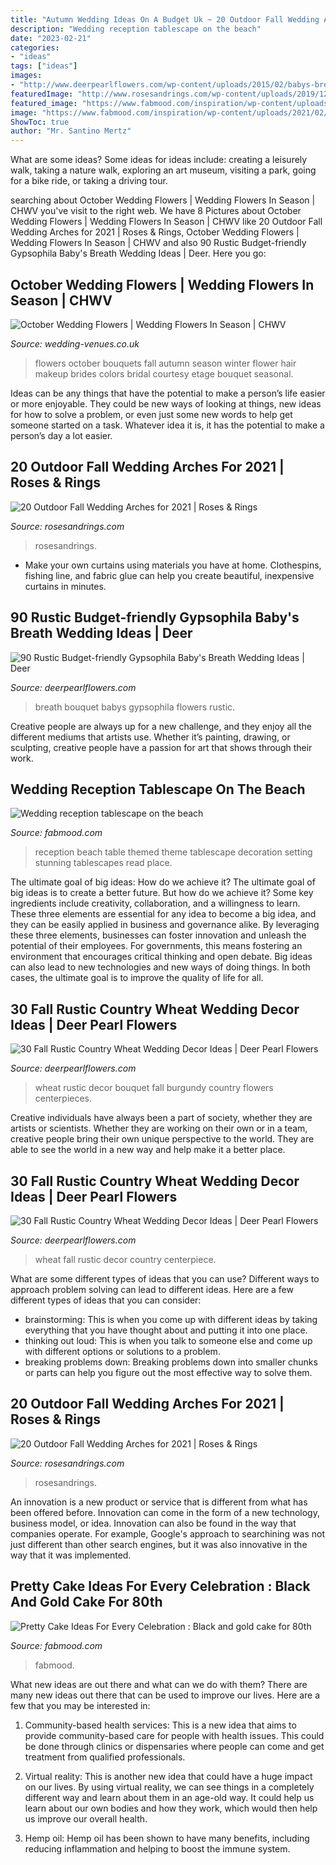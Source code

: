 ```yaml
---
title: "Autumn Wedding Ideas On A Budget Uk ~ 20 Outdoor Fall Wedding Arches For 2021"
description: "Wedding reception tablescape on the beach"
date: "2023-02-21"
categories:
- "ideas"
tags: ["ideas"]
images:
- "http://www.deerpearlflowers.com/wp-content/uploads/2015/02/babys-breath-wedding-bouquet.jpg"
featuredImage: "http://www.rosesandrings.com/wp-content/uploads/2019/12/rustic-outdoor-fall-wedding-arches-and-backdrop-1.jpg"
featured_image: "https://www.fabmood.com/inspiration/wp-content/uploads/2021/02/cake-ideas-7-370x540.jpg"
image: "https://www.fabmood.com/inspiration/wp-content/uploads/2021/02/cake-ideas-7-370x540.jpg"
ShowToc: true
author: "Mr. Santino Mertz"
---
```



What are some ideas?
Some ideas for ideas include: creating a leisurely walk, taking a nature walk, exploring an art museum, visiting a park, going for a bike ride, or taking a driving tour.

	

		
searching about October Wedding Flowers | Wedding Flowers In Season | CHWV you've visit to the right web. We have 8 Pictures about October Wedding Flowers | Wedding Flowers In Season | CHWV like 20 Outdoor Fall Wedding Arches for 2021 | Roses &amp; Rings, October Wedding Flowers | Wedding Flowers In Season | CHWV and also 90 Rustic Budget-friendly Gypsophila Baby&#039;s Breath Wedding Ideas | Deer. Here you go:
		
    
## October Wedding Flowers | Wedding Flowers In Season | CHWV

<img loading=lazy src="https://www.wedding-venues.co.uk/sites/default/files/2.Hydrangea-tentiemeetage-wedding-flowers-in-season-october.jpg" onerror="this.onerror=null;this.src='https://tse1.mm.bing.net/th?id=OIP.oU51I2d_fMswsdVzo0IbwAHaLH&amp;pid=15.1';" alt="October Wedding Flowers | Wedding Flowers In Season | CHWV">

_Source: wedding-venues.co.uk_

>flowers october bouquets fall autumn season winter flower hair makeup brides colors bridal courtesy etage bouquet seasonal. 

	

Ideas can be any things that have the potential to make a person’s life easier or more enjoyable. They could be new ways of looking at things, new ideas for how to solve a problem, or even just some new words to help get someone started on a task. Whatever idea it is, it has the potential to make a person’s day a lot easier.

    
## 20 Outdoor Fall Wedding Arches For 2021 | Roses &amp; Rings

<img loading=lazy src="http://www.rosesandrings.com/wp-content/uploads/2019/12/rustic-outdoor-fall-wedding-arches-and-backdrop-13.jpg" onerror="this.onerror=null;this.src='https://tse4.mm.bing.net/th?id=OIP.d3vSUXaKJogHgcOF53oHGgHaLH&amp;pid=15.1';" alt="20 Outdoor Fall Wedding Arches for 2021 | Roses &amp; Rings">

_Source: rosesandrings.com_

>rosesandrings. 

	

- Make your own curtains using materials you have at home. Clothespins, fishing line, and fabric glue can help you create beautiful, inexpensive curtains in minutes.

    
## 90 Rustic Budget-friendly Gypsophila Baby&#039;s Breath Wedding Ideas | Deer

<img loading=lazy src="http://www.deerpearlflowers.com/wp-content/uploads/2015/02/babys-breath-wedding-bouquet.jpg" onerror="this.onerror=null;this.src='https://tse1.mm.bing.net/th?id=OIP.dhkuJTEztJZcKE114ApPagHaLJ&amp;pid=15.1';" alt="90 Rustic Budget-friendly Gypsophila Baby&#039;s Breath Wedding Ideas | Deer">

_Source: deerpearlflowers.com_

>breath bouquet babys gypsophila flowers rustic. 

	

Creative people are always up for a new challenge, and they enjoy all the different mediums that artists use. Whether it’s painting, drawing, or sculpting, creative people have a passion for art that shows through their work.

    
## Wedding Reception Tablescape On The Beach

<img loading=lazy src="https://www.fabmood.com/wp-content/uploads/2013/08/tablescapes42.jpg" onerror="this.onerror=null;this.src='https://tse3.mm.bing.net/th?id=OIP.ZptWyagLEFQBJZvXm4Sl9gHaLJ&amp;pid=15.1';" alt="Wedding reception tablescape on the beach">

_Source: fabmood.com_

>reception beach table themed theme tablescape decoration setting stunning tablescapes read place. 

	

The ultimate goal of big ideas: How do we achieve it?
The ultimate goal of big ideas is to create a better future. But how do we achieve it? Some key ingredients include creativity, collaboration, and a willingness to learn. These three elements are essential for any idea to become a big idea, and they can be easily applied in business and governance alike. By leveraging these three elements, businesses can foster innovation and unleash the potential of their employees. For governments, this means fostering an environment that encourages critical thinking and open debate. Big ideas can also lead to new technologies and new ways of doing things. In both cases, the ultimate goal is to improve the quality of life for all.

    
## 30 Fall Rustic Country Wheat Wedding Decor Ideas | Deer Pearl Flowers

<img loading=lazy src="https://www.deerpearlflowers.com/wp-content/uploads/2016/08/Rustic-Burgundy-Wheat-Wedding-Bouquet.jpg" onerror="this.onerror=null;this.src='https://tse4.mm.bing.net/th?id=OIP.TqpenX8UN83blKd4BQOtQAHaLH&amp;pid=15.1';" alt="30 Fall Rustic Country Wheat Wedding Decor Ideas | Deer Pearl Flowers">

_Source: deerpearlflowers.com_

>wheat rustic decor bouquet fall burgundy country flowers centerpieces. 

	

Creative individuals have always been a part of society, whether they are artists or scientists. Whether they are working on their own or in a team, creative people bring their own unique perspective to the world. They are able to see the world in a new way and help make it a better place.

    
## 30 Fall Rustic Country Wheat Wedding Decor Ideas | Deer Pearl Flowers

<img loading=lazy src="https://www.deerpearlflowers.com/wp-content/uploads/2016/08/wheat-fall-wedding-centerpiece.jpg" onerror="this.onerror=null;this.src='https://tse2.mm.bing.net/th?id=OIP.Nfu06de0gJMBkuMjh0EofAHaLH&amp;pid=15.1';" alt="30 Fall Rustic Country Wheat Wedding Decor Ideas | Deer Pearl Flowers">

_Source: deerpearlflowers.com_

>wheat fall rustic decor country centerpiece. 

	

What are some different types of ideas that you can use?
Different ways to approach problem solving can lead to different ideas. Here are a few different types of ideas that you can consider: 
- brainstorming: This is when you come up with different ideas by taking everything that you have thought about and putting it into one place. 
- thinking out loud: This is when you talk to someone else and come up with different options or solutions to a problem. 
- breaking problems down: Breaking problems down into smaller chunks or parts can help you figure out the most effective way to solve them.

    
## 20 Outdoor Fall Wedding Arches For 2021 | Roses &amp; Rings

<img loading=lazy src="http://www.rosesandrings.com/wp-content/uploads/2019/12/rustic-outdoor-fall-wedding-arches-and-backdrop-1.jpg" onerror="this.onerror=null;this.src='https://tse3.mm.bing.net/th?id=OIP.oJSst0Of65tzwGR9vwwdPgHaLH&amp;pid=15.1';" alt="20 Outdoor Fall Wedding Arches for 2021 | Roses &amp; Rings">

_Source: rosesandrings.com_

>rosesandrings. 

	

An innovation is a new product or service that is different from what has been offered before. Innovation can come in the form of a new technology, business model, or idea. Innovation can also be found in the way that companies operate. For example, Google's approach to searchining was not just different than other search engines, but it was also innovative in the way that it was implemented.

    
## Pretty Cake Ideas For Every Celebration : Black And Gold Cake For 80th

<img loading=lazy src="https://www.fabmood.com/inspiration/wp-content/uploads/2021/02/cake-ideas-7-370x540.jpg" onerror="this.onerror=null;this.src='https://tse4.mm.bing.net/th?id=OIP.ajo7AHoq0KOFKLeVAB8LvQAAAA&amp;pid=15.1';" alt="Pretty Cake Ideas For Every Celebration : Black and gold cake for 80th">

_Source: fabmood.com_

>fabmood. 

	

What new ideas are out there and what can we do with them?
There are many new ideas out there that can be used to improve our lives. Here are a few that you may be interested in:
1. Community-based health services: This is a new idea that aims to provide community-based care for people with health issues. This could be done through clinics or dispensaries where people can come and get treatment from qualified professionals.

2. Virtual reality: This is another new idea that could have a huge impact on our lives. By using virtual reality, we can see things in a completely different way and learn about them in an age-old way. It could help us learn about our own bodies and how they work, which would then help us improve our overall health.

3. Hemp oil: Hemp oil has been shown to have many benefits, including reducing inflammation and helping to boost the immune system.

